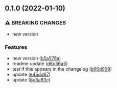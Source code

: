 ## 0.1.0 (2022-01-10)


### ⚠ BREAKING CHANGES

* new version 

### Features

* new version  ([b5a576a](https://github.com/pabpazjim/bdd_metamodel/commit/b5a576a66ffec13f66a486a00c378d66027c12b2))
* readme update ([d6c36a5](https://github.com/pabpazjim/bdd_metamodel/commit/d6c36a56b73a5310b6a16d784d6d07582b58b114))
* test if this appears in the changelog ([b96d999](https://github.com/pabpazjim/bdd_metamodel/commit/b96d9999d98bb793d5a7d052f8839a70d6cfba58))
* update ([e45dd87](https://github.com/pabpazjim/bdd_metamodel/commit/e45dd871919253ce094b1f7b4e21725517dfb716))
* update ([8e8a83c](https://github.com/pabpazjim/bdd_metamodel/commit/8e8a83c641f57000197b8fa3845cdf477665b351))

